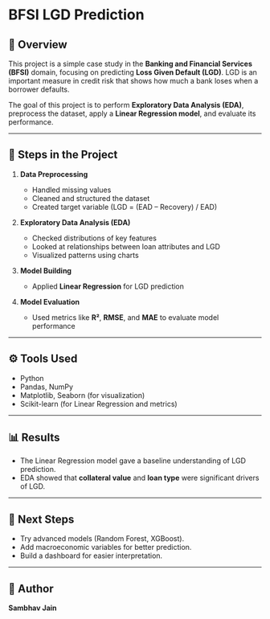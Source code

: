 # BFSI LGD Prediction  

## 📌 Overview  
This project is a simple case study in the **Banking and Financial Services (BFSI)** domain, focusing on predicting **Loss Given Default (LGD)**. LGD is an important measure in credit risk that shows how much a bank loses when a borrower defaults.  

The goal of this project is to perform **Exploratory Data Analysis (EDA)**, preprocess the dataset, apply a **Linear Regression model**, and evaluate its performance.  

---

## 🎯 Steps in the Project  
1. **Data Preprocessing**  
   - Handled missing values  
   - Cleaned and structured the dataset  
   - Created target variable (LGD = (EAD – Recovery) / EAD)  

2. **Exploratory Data Analysis (EDA)**  
   - Checked distributions of key features  
   - Looked at relationships between loan attributes and LGD  
   - Visualized patterns using charts  

3. **Model Building**  
   - Applied **Linear Regression** for LGD prediction  

4. **Model Evaluation**  
   - Used metrics like **R²**, **RMSE**, and **MAE** to evaluate model performance  

---

## ⚙️ Tools Used  
- Python  
- Pandas, NumPy  
- Matplotlib, Seaborn (for visualization)  
- Scikit-learn (for Linear Regression and metrics)  

---

## 📊 Results  
- The Linear Regression model gave a baseline understanding of LGD prediction.  
- EDA showed that **collateral value** and **loan type** were significant drivers of LGD.  

---

## 🚀 Next Steps  
- Try advanced models (Random Forest, XGBoost).  
- Add macroeconomic variables for better prediction.  
- Build a dashboard for easier interpretation.  

---

## 👤 Author  
**Sambhav Jain**  
